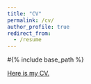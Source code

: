 ```yaml
---
title: "CV"
permalink: /cv/
author_profile: true
redirect_from:
  - /resume
---
```


#{% include base_path %}

<a href="files/paper1.pdf" class="image fit">Here is my CV.</a>


